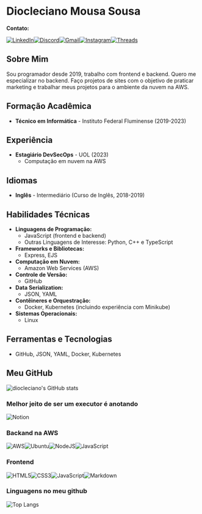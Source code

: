 # Diocleciano Mousa Sousa

**Contato:**

[![LinkedIn](https://img.shields.io/badge/LinkedIn-0077B5?style=for-the-badge&logo=linkedin&logoColor=white)](https://www.linkedin.com/in/diocleciano-moura-sousa-1172501a3/)[![Discord](https://img.shields.io/badge/Discord-7289DA?style=for-the-badge&logo=discord&logoColor=white)](https://discord.com/channels/@D%20I%20N%20O#9965/)[![Gmail](https://img.shields.io/badge/Gmail-333333?style=for-the-badge&logo=gmail&logoColor=red)](mailto:dioclecianomoura8@gmail.com)[![Instagram](https://img.shields.io/badge/-Instagram-%23E4405F?style=for-the-badge&logo=instagram&logoColor=white)](https://www.instagram.com/diocleciano/)[![Threads](https://img.shields.io/badge/Threads-000000?style=for-the-badge&logo=Threads&logoColor=white)](https://www.threads.net/@dioclecianoo?xmt=AUFiTUYtam9rWW5sNmstQlo3aTlTbzY3S19iYVIxV2pDOUI1cERLN01PMlNfb0E)

## Sobre Mim
Sou programador desde 2019, trabalho com frontend e backend. Quero me especializar no backend. Faço projetos de sites com o objetivo de praticar marketing e trabalhar meus projetos para o ambiente da nuvem na AWS.

## Formação Acadêmica
- **Técnico em Informática** - Instituto Federal Fluminense (2019-2023)

## Experiência
- **Estagiário DevSecOps** - UOL (2023)
  - Computação em nuvem na AWS

## Idiomas
- **Inglês** - Intermediário (Curso de Inglês, 2018-2019)

## Habilidades Técnicas
- **Linguagens de Programação:**
  - JavaScript (frontend e backend)
  - Outras Linguagens de Interesse: Python, C++ e TypeScript
- **Frameworks e Bibliotecas:**
  - Express, EJS
- **Computação em Nuvem:**
  - Amazon Web Services (AWS)
- **Controle de Versão:**
  - GitHub
- **Data Serialization:**
  - JSON, YAML
- **Contêineres e Orquestração:**
  - Docker, Kubernetes (incluindo experiência com Minikube)
- **Sistemas Operacionais:**
  - Linux

## Ferramentas e Tecnologias
- GitHub, JSON, YAML, Docker, Kubernetes

## Meu GitHub

![diocleciano's GitHub stats](https://github-readme-stats.vercel.app/api?username=diocleciano&theme=chartreuse-dark&show_icons=true)


### Melhor jeito de ser um executor é anotando
![Notion](https://img.shields.io/badge/Notion-%23000000.svg?style=for-the-badge&logo=notion&logoColor=white)
### Backand na AWS
![AWS](https://img.shields.io/badge/AWS-%23FF9900.svg?style=for-the-badge&logo=amazon-aws&logoColor=white)![Ubuntu](https://img.shields.io/badge/Ubuntu-E95420?style=for-the-badge&logo=ubuntu&logoColor=white)![NodeJS](https://img.shields.io/badge/node.js-6DA55F?style=for-the-badge&logo=node.js&logoColor=white)![JavaScript](https://img.shields.io/badge/JavaScript-F7DF1E?style=for-the-badge&logo=javascript&logoColor=black)



### Frontend
![HTML5](https://img.shields.io/badge/HTML5-E34F26?style=for-the-badge&logo=html5&logoColor=white)![CSS3](https://img.shields.io/badge/CSS3-1572B6?style=for-the-badge&logo=css3&logoColor=white)![JavaScript](https://img.shields.io/badge/JavaScript-F7DF1E?style=for-the-badge&logo=javascript&logoColor=black)![Markdown](https://img.shields.io/badge/Markdown-000?style=for-the-badge&logo=markdown)
### Linguagens no meu github
![Top Langs](https://github-readme-stats-git-masterrstaa-rickstaa.vercel.app/api/top-langs/?username=diocleciano&bg_color=000&border_color=30A3DC&title_color=E94D5F&text_color=FFF)
